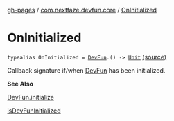 [gh-pages](../index.md) / [com.nextfaze.devfun.core](index.md) / [OnInitialized](./-on-initialized.md)

# OnInitialized

`typealias OnInitialized = `[`DevFun`](-dev-fun/index.md)`.() -> `[`Unit`](https://kotlinlang.org/api/latest/jvm/stdlib/kotlin/-unit/index.html) [(source)](https://github.com/NextFaze/dev-fun/tree/master/devfun/src/main/java/com/nextfaze/devfun/core/DevFun.kt#L115)

Callback signature if/when [DevFun](-dev-fun/index.md) has been initialized.

**See Also**

[DevFun.initialize](-dev-fun/initialize.md)

[isDevFunInitialized](is-dev-fun-initialized.md)

